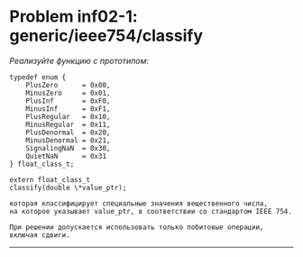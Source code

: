**Problem inf02-1: generic/ieee754/classify**
============================================

_Реализуйте функцию с прототипом:_

    typedef enum {
        PlusZero      = 0x00,
        MinusZero     = 0x01,
        PlusInf       = 0xF0,
        MinusInf      = 0xF1,
        PlusRegular   = 0x10,
        MinusRegular  = 0x11,
        PlusDenormal  = 0x20,
        MinusDenormal = 0x21,
        SignalingNaN  = 0x30,
        QuietNaN      = 0x31
    } float_class_t;

    extern float_class_t
    classify(double \*value_ptr);
      
    которая классифицирует специальные значения вещественного числа, 
    на которое указывает value_ptr, в соответствии со стандартом IEEE 754.

    При решении допускается использовать только побитовые операции, включая сдвиги.

***
